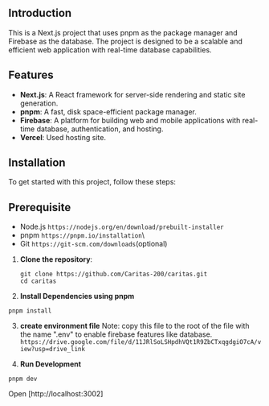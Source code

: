 ## Introduction

This is a Next.js project that uses pnpm as the package manager and Firebase as the database. The project is designed to be a scalable and efficient web application with real-time database capabilities.

## Features

- **Next.js**: A React framework for server-side rendering and static site generation.
- **pnpm**: A fast, disk space-efficient package manager.
- **Firebase**: A platform for building web and mobile applications with real-time database, authentication, and hosting.
- **Vercel**: Used hosting site.

## Installation

To get started with this project, follow these steps:

## Prerequisite

- Node.js `https://nodejs.org/en/download/prebuilt-installer`
- pnpm `https://pnpm.io/installation`\
- Git `https://git-scm.com/downloads`(optional)

1. **Clone the repository**:

   ```
   git clone https://github.com/Caritas-200/caritas.git
   cd caritas
   ```

2. **Install Dependencies using pnpm**

`pnpm install`

3. **create environment file**
   Note: copy this file to the root of the file with the name ".env" to enable firebase features like database.
   `https://drive.google.com/file/d/11JRlSoLSHpdhVQt1R9ZbCTxqgdgiO7cA/view?usp=drive_link`

4. **Run Development**

`pnpm dev`

Open [http://localhost:3002]
